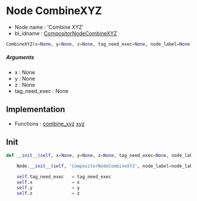 # Node CombineXYZ

- Node name : 'Combine XYZ'
- bl_idname : [CompositorNodeCombineXYZ](https://docs.blender.org/api/current/bpy.types.CompositorNodeCombineXYZ.html)


``` python
CombineXYZ(x=None, y=None, z=None, tag_need_exec=None, node_label=None, node_color=None, **kwargs)
```
##### Arguments

- x : None
- y : None
- z : None
- tag_need_exec : None

## Implementation

- Functions : [combine_xyz](/docs/Compositor/CompositorTree.md#combine_xyz) [xyz](/docs/Compositor/CompositorTree.md#xyz)

## Init

``` python
def __init__(self, x=None, y=None, z=None, tag_need_exec=None, node_label=None, node_color=None, **kwargs):

    Node.__init__(self, 'CompositorNodeCombineXYZ', node_label=node_label, node_color=node_color, **kwargs)

    self.tag_need_exec   = tag_need_exec
    self.x               = x
    self.y               = y
    self.z               = z
```
